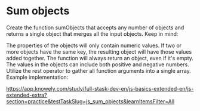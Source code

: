 # Sum objects

Create the function sumObjects that accepts any number of objects and returns a single object that merges all the input objects. Keep in mind:

The properties of the objects will only contain numeric values.
If two or more objects have the same key, the resulting object will have those values added together.
The function will always return an object, even if it's empty.
The values in the objects can include both positive and negative numbers.
Utilize the rest operator to gather all function arguments into a single array.
Example implementation:

<https://app.knowely.com/study/full-stask-dev-en/js-basics-extended-en/js-extended-extra?section=practice&testTaskSlug=js_sum_objects&learnItemsFilter=All>
